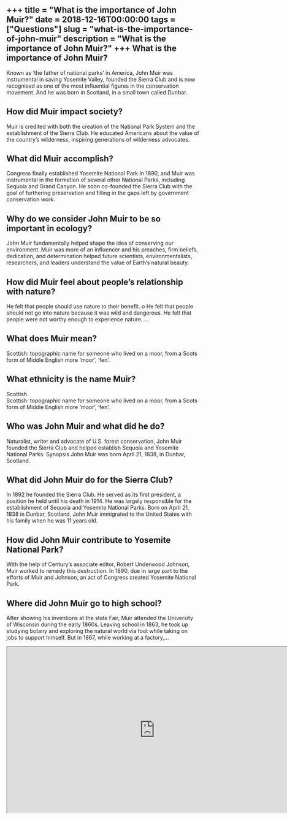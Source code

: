 +++
title = "What is the importance of John Muir?"
date = 2018-12-16T00:00:00
tags = ["Questions"]
slug = "what-is-the-importance-of-john-muir"
description = "What is the importance of John Muir?"
+++
What is the importance of John Muir?
------------------------------------

Known as ‘the father of national parks’ in America, John Muir was instrumental in saving Yosemite Valley, founded the Sierra Club and is now recognised as one of the most influential figures in the conservation movement. And he was born in Scotland, in a small town called Dunbar.

How did Muir impact society?
----------------------------

Muir is credited with both the creation of the National Park System and the establishment of the Sierra Club. He educated Americans about the value of the country’s wilderness, inspiring generations of wilderness advocates.

What did Muir accomplish?
-------------------------

Congress finally established Yosemite National Park in 1890, and Muir was instrumental in the formation of several other National Parks, including Sequoia and Grand Canyon. He soon co-founded the Sierra Club with the goal of furthering preservation and filling in the gaps left by government conservation work.

Why do we consider John Muir to be so important in ecology?
-----------------------------------------------------------

John Muir fundamentally helped shape the idea of conserving our environment. Muir was more of an influencer and his preaches, firm beliefs, dedication, and determination helped future scientists, environmentalists, researchers, and leaders understand the value of Earth’s natural beauty.

How did Muir feel about people’s relationship with nature?
----------------------------------------------------------

He felt that people should use nature to their benefit. o He felt that people should not go into nature because it was wild and dangerous. He felt that people were not worthy enough to experience nature. …

What does Muir mean?
--------------------

Scottish: topographic name for someone who lived on a moor, from a Scots form of Middle English more ‘moor’, ‘fen’.

What ethnicity is the name Muir?
--------------------------------

Scottish  
Scottish: topographic name for someone who lived on a moor, from a Scots form of Middle English more ‘moor’, ‘fen’.

Who was John Muir and what did he do?
-------------------------------------

Naturalist, writer and advocate of U.S. forest conservation, John Muir founded the Sierra Club and helped establish Sequoia and Yosemite National Parks. Synopsis John Muir was born April 21, 1838, in Dunbar, Scotland.

What did John Muir do for the Sierra Club?
------------------------------------------

In 1892 he founded the Sierra Club. He served as its first president, a position he held until his death in 1914. He was largely responsible for the establishment of Sequoia and Yosemite National Parks. Born on April 21, 1838 in Dunbar, Scotland, John Muir immigrated to the United States with his family when he was 11 years old.

How did John Muir contribute to Yosemite National Park?
-------------------------------------------------------

With the help of Century’s associate editor, Robert Underwood Johnson, Muir worked to remedy this destruction. In 1890, due in large part to the efforts of Muir and Johnson, an act of Congress created Yosemite National Park.

Where did John Muir go to high school?
--------------------------------------

After showing his inventions at the state Fair, Muir attended the University of Wisconsin during the early 1860s. Leaving school in 1863, he took up studying botany and exploring the natural world via foot while taking on jobs to support himself. But in 1867, while working at a factory,…

<iframe allow="accelerometer; autoplay; clipboard-write; encrypted-media; gyroscope; picture-in-picture" allowfullscreen="" class="__youtube_prefs__  epyt-is-override  no-lazyload" data-no-lazy="1" data-origheight="433" data-origwidth="770" data-skipgform_ajax_framebjll="" height="433" id="_ytid_63707" loading="lazy" src="https://www.youtube.com/embed/SOeHW-4hyHw?enablejsapi=1&autoplay=0&cc_load_policy=0&cc_lang_pref=&iv_load_policy=1&loop=0&modestbranding=0&rel=1&fs=1&playsinline=0&autohide=2&theme=dark&color=red&controls=1&" title="YouTube player" width="770"></iframe>
